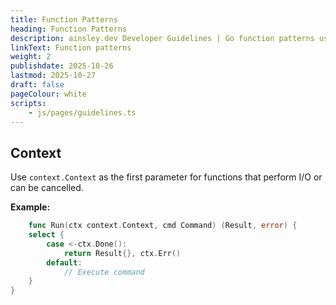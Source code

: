 ```yaml
---
title: Function Patterns
heading: Function Patterns
description: ainsley.dev Developer Guidelines | Go function patterns using context.Context for I/O & cancellation
linkText: Function patterns
weight: 2
publishdate: 2025-10-26
lastmod: 2025-10-27
draft: false
pageColour: white
scripts:
    - js/pages/guidelines.ts
---
```


## Context

Use `context.Context` as the first parameter for functions that perform I/O or can be cancelled.

**Example:**

```go
    func Run(ctx context.Context, cmd Command) (Result, error) {
	select {
		case <-ctx.Done():
			return Result{}, ctx.Err()
		default:
			// Execute command
	}
}
```
